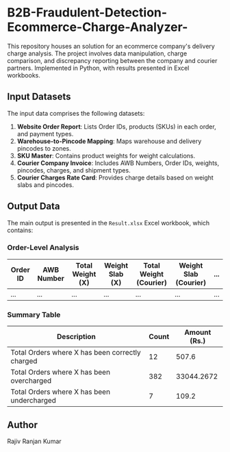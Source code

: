 # B2B-Fraudulent-Detection-Ecommerce-Charge-Analyzer-
This repository houses an solution for an ecommerce company's delivery charge analysis. The project involves data manipulation, charge comparison, and discrepancy reporting between the company and courier partners. Implemented in Python, with results presented in Excel workbooks.
## Input Datasets

The input data comprises the following datasets:

1. **Website Order Report**: Lists Order IDs, products (SKUs) in each order, and payment types.
2. **Warehouse-to-Pincode Mapping**: Maps warehouse and delivery pincodes to zones.
3. **SKU Master**: Contains product weights for weight calculations.
4. **Courier Company Invoice**: Includes AWB Numbers, Order IDs, weights, pincodes, charges, and shipment types.
5. **Courier Charges Rate Card**: Provides charge details based on weight slabs and pincodes.

## Output Data

The main output is presented in the `Result.xlsx` Excel workbook, which contains:

### Order-Level Analysis

| Order ID | AWB Number | Total Weight (X) | Weight Slab (X) | Total Weight (Courier) | Weight Slab (Courier) | ... |
| -------- | ---------- | ---------------- | --------------- | ---------------------- | -------------------- | --- |
| ...      | ...        | ...              | ...             | ...                    | ...                  | ... |

### Summary Table

| Description                                 | Count | Amount (Rs.) |
| ------------------------------------------- | ----- | ------------ |
| Total Orders where X has been correctly charged | 12    | 507.6        |
| Total Orders where X has been overcharged     | 382   | 33044.2672   |
| Total Orders where X has been undercharged    | 7     | 109.2        |

## Author
Rajiv Ranjan Kumar
